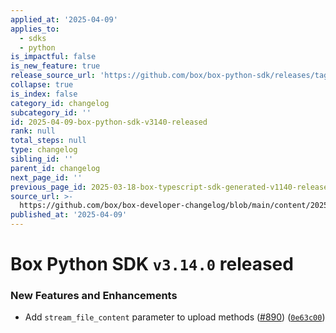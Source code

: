 ```yaml
---
applied_at: '2025-04-09'
applies_to:
  - sdks
  - python
is_impactful: false
is_new_feature: true
release_source_url: 'https://github.com/box/box-python-sdk/releases/tag/v3.14.0'
collapse: true
is_index: false
category_id: changelog
subcategory_id: ''
id: 2025-04-09-box-python-sdk-v3140-released
rank: null
total_steps: null
type: changelog
sibling_id: ''
parent_id: changelog
next_page_id: ''
previous_page_id: 2025-03-18-box-typescript-sdk-generated-v1140-released
source_url: >-
  https://github.com/box/box-developer-changelog/blob/main/content/2025/04-09-box-python-sdk-v3140-released.md
published_at: '2025-04-09'
---
```

# Box Python SDK `v3.14.0` released

### New Features and Enhancements

* Add `stream_file_content` parameter to upload methods ([#890][1]) ([`0e63c00`][2])

[1]: https://github.com/box/box-python-sdk/issues/890

[2]: https://github.com/box/box-python-sdk/commit/0e63c002ee17618c08200c12caae4bb3890b1e90